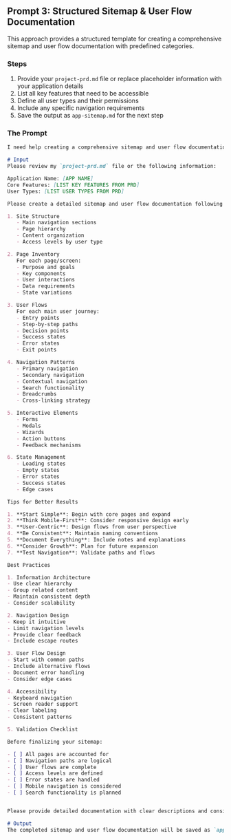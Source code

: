 ## Prompt 3: Structured Sitemap & User Flow Documentation

This approach provides a structured template for creating a comprehensive sitemap and user flow documentation with predefined categories.

### Steps

1. Provide your `project-prd.md` file or replace placeholder information with your application details
2. List all key features that need to be accessible
3. Define all user types and their permissions
4. Include any specific navigation requirements
5. Save the output as `app-sitemap.md` for the next step

### The Prompt

```md
I need help creating a comprehensive sitemap and user flow documentation for my SaaS application.

# Input
Please review my `project-prd.md` file or the following information:

Application Name: [APP NAME]
Core Features: [LIST KEY FEATURES FROM PRD]
User Types: [LIST USER TYPES FROM PRD]

Please create a detailed sitemap and user flow documentation following this structure:

1. Site Structure
   - Main navigation sections
   - Page hierarchy
   - Content organization
   - Access levels by user type

2. Page Inventory
   For each page/screen:
   - Purpose and goals
   - Key components
   - User interactions
   - Data requirements
   - State variations

3. User Flows
   For each main user journey:
   - Entry points
   - Step-by-step paths
   - Decision points
   - Success states
   - Error states
   - Exit points

4. Navigation Patterns
   - Primary navigation
   - Secondary navigation
   - Contextual navigation
   - Search functionality
   - Breadcrumbs
   - Cross-linking strategy

5. Interactive Elements
   - Forms
   - Modals
   - Wizards
   - Action buttons
   - Feedback mechanisms

6. State Management
   - Loading states
   - Empty states
   - Error states
   - Success states
   - Edge cases

Tips for Better Results

1. **Start Simple**: Begin with core pages and expand
2. **Think Mobile-First**: Consider responsive design early
3. **User-Centric**: Design flows from user perspective
4. **Be Consistent**: Maintain naming conventions
5. **Document Everything**: Include notes and explanations
6. **Consider Growth**: Plan for future expansion
7. **Test Navigation**: Validate paths and flows 

Best Practices

1. Information Architecture
- Use clear hierarchy
- Group related content
- Maintain consistent depth
- Consider scalability

2. Navigation Design
- Keep it intuitive
- Limit navigation levels
- Provide clear feedback
- Include escape routes

3. User Flow Design
- Start with common paths
- Include alternative flows
- Document error handling
- Consider edge cases

4. Accessibility
- Keyboard navigation
- Screen reader support
- Clear labeling
- Consistent patterns

5. Validation Checklist

Before finalizing your sitemap:

- [ ] All pages are accounted for
- [ ] Navigation paths are logical
- [ ] User flows are complete
- [ ] Access levels are defined
- [ ] Error states are handled
- [ ] Mobile navigation is considered
- [ ] Search functionality is planned


Please provide detailed documentation with clear descriptions and consider mobile responsiveness throughout.

# Output
The completed sitemap and user flow documentation will be saved as `app-sitemap.md` for use in implementation planning.
```
